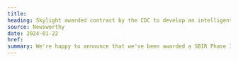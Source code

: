 ```yaml
---
title:
heading: Skylight awarded contract by the CDC to develop an intelligent data workflow automation solution using AI
source: Newsworthy
date: 2024-01-22
href:
summary: We're happy to announce that we've been awarded a SBIR Phase III contract by the Centers for Disease Control and Prevention (CDC) to explore ways to automate manual data tasks using artificial intelligence, including robotic process automation. We look forward to accelerating the CDC's progress toward its public health data milestones through the innovative and practical application of AI.
---
```

